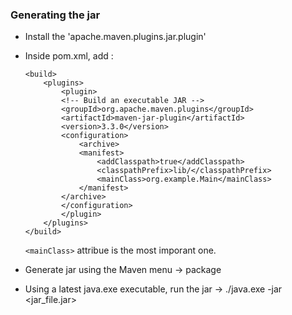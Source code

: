 ### Generating the jar

- Install the 'apache.maven.plugins.jar.plugin'
- Inside pom.xml, add : 

    ```
    <build>
        <plugins>
            <plugin>
            <!-- Build an executable JAR -->
            <groupId>org.apache.maven.plugins</groupId>
            <artifactId>maven-jar-plugin</artifactId>
            <version>3.3.0</version>
            <configuration>
                <archive>
                <manifest>
                    <addClasspath>true</addClasspath>
                    <classpathPrefix>lib/</classpathPrefix>
                    <mainClass>org.example.Main</mainClass>
                </manifest>
            </archive>
            </configuration>
            </plugin>
        </plugins>
    </build>
    ```

  ```<mainClass>``` attribue is the most imporant one.
- Generate jar using the Maven menu -> package
- Using a latest java.exe executable, run the jar -> ./java.exe -jar <jar_file.jar>